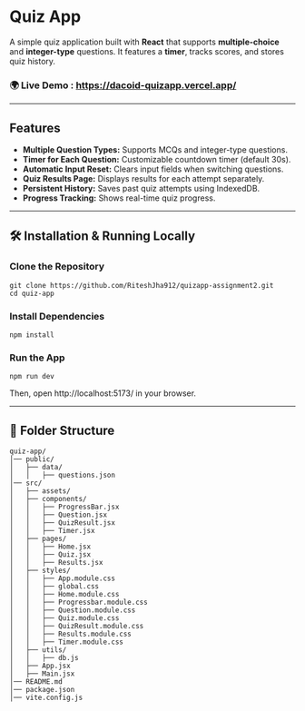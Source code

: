 # Quiz App

A simple quiz application built with **React** that supports **multiple-choice** and **integer-type** questions. It features a **timer**, tracks scores, and stores quiz history.

### 🌍 Live Demo : https://dacoid-quizapp.vercel.app/

---

## Features

- **Multiple Question Types:** Supports MCQs and integer-type questions.
- **Timer for Each Question:** Customizable countdown timer (default 30s).
- **Automatic Input Reset:** Clears input fields when switching questions.
- **Quiz Results Page:** Displays results for each attempt separately.
- **Persistent History:** Saves past quiz attempts using IndexedDB.
- **Progress Tracking:** Shows real-time quiz progress.

---

## 🛠️ Installation & Running Locally

### **Clone the Repository**
```
git clone https://github.com/RiteshJha912/quizapp-assignment2.git
cd quiz-app
```

### Install Dependencies
```
npm install
```

### Run the App
```
npm run dev
```

Then, open http://localhost:5173/ in your browser.

---
## 📂 Folder Structure
```
quiz-app/
│── public/
│   ├── data/
│   │   ├── questions.json
│── src/
│   ├── assets/
│   ├── components/
│   │   ├── ProgressBar.jsx
│   │   ├── Question.jsx
│   │   ├── QuizResult.jsx
│   │   ├── Timer.jsx
│   ├── pages/
│   │   ├── Home.jsx
│   │   ├── Quiz.jsx
│   │   ├── Results.jsx
│   ├── styles/
│   │   ├── App.module.css
│   │   ├── global.css
│   │   ├── Home.module.css
│   │   ├── Progressbar.module.css
│   │   ├── Question.module.css
│   │   ├── Quiz.module.css
│   │   ├── QuizResult.module.css
│   │   ├── Results.module.css
│   │   ├── Timer.module.css
│   ├── utils/
│   │   ├── db.js
│   ├── App.jsx
│   ├── Main.jsx
│── README.md
│── package.json
│── vite.config.js
```
